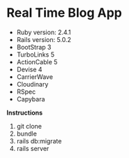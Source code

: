 # Real Time Blog App


* Ruby version: 2.4.1
* Rails version: 5.0.2
* BootStrap 3
* TurboLinks 5
* ActionCable 5
* Devise 4
* CarrierWave
* Cloudinary
* RSpec
* Capybara

**Instructions**
1. git clone
2. bundle
3. rails db:migrate
4. rails server